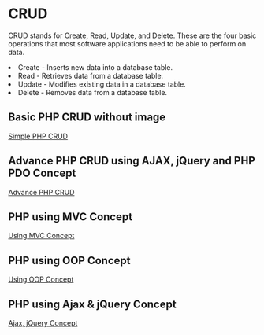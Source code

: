 # CRUD

CRUD stands for Create, Read, Update, and Delete. These are the four basic operations that most software applications need to be able to perform on data.
<li>Create - Inserts new data into a database table.</li>
<li>Read - Retrieves data from a database table.</li>
<li>Update - Modifies existing data in a database table.</li>
<li>Delete - Removes data from a database table.</li>

## Basic PHP CRUD without image
<a href="simple_php_crud/">Simple PHP CRUD</a>

## Advance PHP CRUD using AJAX, jQuery and PHP PDO Concept
<a href="advance_crud">Advance PHP CRUD</a>

## PHP using MVC Concept
<a href="crud_mvc">Using MVC Concept</a>

## PHP using OOP Concept
<a href="crud_oop">Using OOP Concept</a>

## PHP using Ajax & jQuery Concept
<a href="crud_ajax">Ajax, jQuery Concept</a>
